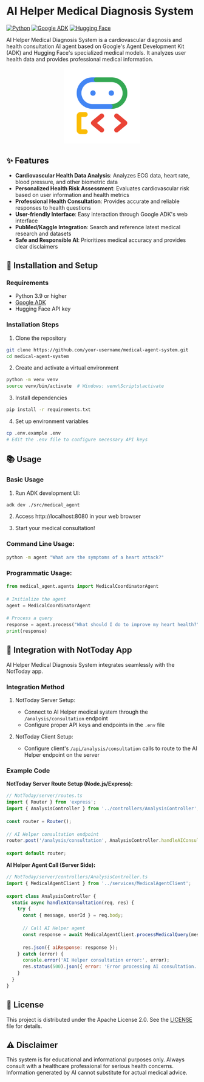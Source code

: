 # AI Helper Medical Diagnosis System

[![Python](https://img.shields.io/badge/Python-3.9%2B-blue)](https://www.python.org/downloads/)
[![Google ADK](https://img.shields.io/badge/Google-ADK-green)](https://github.com/google/adk-python)
[![Hugging Face](https://img.shields.io/badge/Hugging%20Face-API-yellow)](https://huggingface.co/inference-api)

AI Helper Medical Diagnosis System is a cardiovascular diagnosis and health consultation AI agent based on Google's Agent Development Kit (ADK) and Hugging Face's specialized medical models. It analyzes user health data and provides professional medical information.

<p align="center">
  <img src="assets/agent-development-kit.png" width="200" />
</p>

## ✨ Features

- **Cardiovascular Health Data Analysis**: Analyzes ECG data, heart rate, blood pressure, and other biometric data
- **Personalized Health Risk Assessment**: Evaluates cardiovascular risk based on user information and health metrics
- **Professional Health Consultation**: Provides accurate and reliable responses to health questions
- **User-friendly Interface**: Easy interaction through Google ADK's web interface
- **PubMed/Kaggle Integration**: Search and reference latest medical research and datasets
- **Safe and Responsible AI**: Prioritizes medical accuracy and provides clear disclaimers

## 🔧 Installation and Setup

### Requirements

- Python 3.9 or higher
- [Google ADK](https://github.com/google/adk-python)
- Hugging Face API key

### Installation Steps

1. Clone the repository

```bash
git clone https://github.com/your-username/medical-agent-system.git
cd medical-agent-system
```

2. Create and activate a virtual environment

```bash
python -m venv venv
source venv/bin/activate  # Windows: venv\Scripts\activate
```

3. Install dependencies

```bash
pip install -r requirements.txt
```

4. Set up environment variables

```bash
cp .env.example .env
# Edit the .env file to configure necessary API keys
```

## 📚 Usage

### Basic Usage

1. Run ADK development UI:

```bash
adk dev ./src/medical_agent
```

2. Access http://localhost:8080 in your web browser

3. Start your medical consultation!

### Command Line Usage:

```bash
python -m agent "What are the symptoms of a heart attack?"
```

### Programmatic Usage:

```python
from medical_agent.agents import MedicalCoordinatorAgent

# Initialize the agent
agent = MedicalCoordinatorAgent

# Process a query
response = agent.process("What should I do to improve my heart health?")
print(response)
```

## 🔄 Integration with NotToday App

AI Helper Medical Diagnosis System integrates seamlessly with the NotToday app.

### Integration Method

1. NotToday Server Setup:
   - Connect to AI Helper medical system through the `/analysis/consultation` endpoint
   - Configure proper API keys and endpoints in the `.env` file

2. NotToday Client Setup:
   - Configure client's `/api/analysis/consultation` calls to route to the AI Helper endpoint on the server

### Example Code

**NotToday Server Route Setup (Node.js/Express):**

```javascript
// NotToday/server/routes.ts
import { Router } from 'express';
import { AnalysisController } from '../controllers/AnalysisController';

const router = Router();

// AI Helper consultation endpoint
router.post('/analysis/consultation', AnalysisController.handleAIConsultation);

export default router;
```

**AI Helper Agent Call (Server Side):**

```javascript
// NotToday/server/controllers/AnalysisController.ts
import { MedicalAgentClient } from '../services/MedicalAgentClient';

export class AnalysisController {
  static async handleAIConsultation(req, res) {
    try {
      const { message, userId } = req.body;
      
      // Call AI Helper agent
      const response = await MedicalAgentClient.processMedicalQuery(message, userId);
      
      res.json({ aiResponse: response });
    } catch (error) {
      console.error('AI Helper consultation error:', error);
      res.status(500).json({ error: 'Error processing AI consultation.' });
    }
  }
}
```

## 📜 License

This project is distributed under the Apache License 2.0. See the [LICENSE](LICENSE) file for details.

## ⚠️ Disclaimer

This system is for educational and informational purposes only. Always consult with a healthcare professional for serious health concerns. Information generated by AI cannot substitute for actual medical advice. 